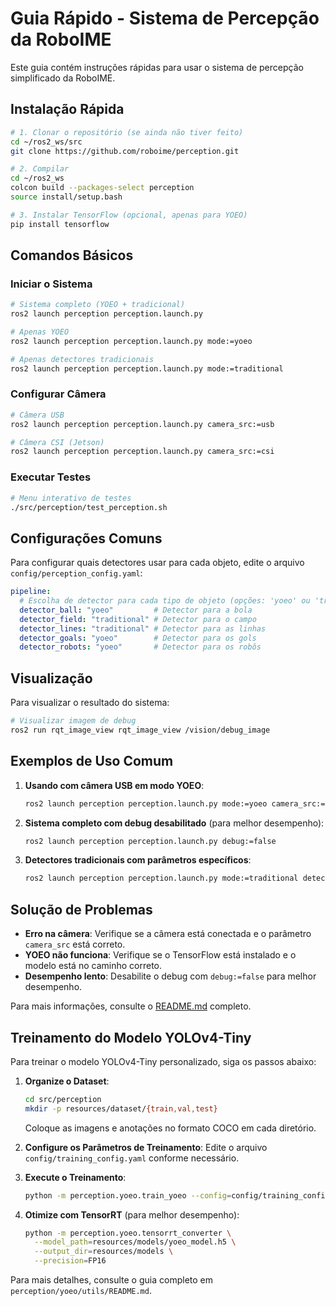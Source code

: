 # Guia Rápido - Sistema de Percepção da RoboIME

Este guia contém instruções rápidas para usar o sistema de percepção simplificado da RoboIME.

## Instalação Rápida

```bash
# 1. Clonar o repositório (se ainda não tiver feito)
cd ~/ros2_ws/src
git clone https://github.com/roboime/perception.git

# 2. Compilar
cd ~/ros2_ws
colcon build --packages-select perception
source install/setup.bash

# 3. Instalar TensorFlow (opcional, apenas para YOEO)
pip install tensorflow
```

## Comandos Básicos

### Iniciar o Sistema

```bash
# Sistema completo (YOEO + tradicional)
ros2 launch perception perception.launch.py

# Apenas YOEO
ros2 launch perception perception.launch.py mode:=yoeo

# Apenas detectores tradicionais
ros2 launch perception perception.launch.py mode:=traditional
```

### Configurar Câmera

```bash
# Câmera USB
ros2 launch perception perception.launch.py camera_src:=usb

# Câmera CSI (Jetson)
ros2 launch perception perception.launch.py camera_src:=csi
```

### Executar Testes

```bash
# Menu interativo de testes
./src/perception/test_perception.sh
```

## Configurações Comuns

Para configurar quais detectores usar para cada objeto, edite o arquivo `config/perception_config.yaml`:

```yaml
pipeline:
  # Escolha de detector para cada tipo de objeto (opções: 'yoeo' ou 'traditional')
  detector_ball: "yoeo"         # Detector para a bola
  detector_field: "traditional" # Detector para o campo
  detector_lines: "traditional" # Detector para as linhas
  detector_goals: "yoeo"        # Detector para os gols
  detector_robots: "yoeo"       # Detector para os robôs
```

## Visualização

Para visualizar o resultado do sistema:

```bash
# Visualizar imagem de debug
ros2 run rqt_image_view rqt_image_view /vision/debug_image
```

## Exemplos de Uso Comum

1. **Usando com câmera USB em modo YOEO**:
   ```bash
   ros2 launch perception perception.launch.py mode:=yoeo camera_src:=usb
   ```

2. **Sistema completo com debug desabilitado** (para melhor desempenho):
   ```bash
   ros2 launch perception perception.launch.py debug:=false
   ```

3. **Detectores tradicionais com parâmetros específicos**:
   ```bash
   ros2 launch perception perception.launch.py mode:=traditional detector_ball:=traditional detector_field:=traditional
   ```

## Solução de Problemas

- **Erro na câmera**: Verifique se a câmera está conectada e o parâmetro `camera_src` está correto.
- **YOEO não funciona**: Verifique se o TensorFlow está instalado e o modelo está no caminho correto.
- **Desempenho lento**: Desabilite o debug com `debug:=false` para melhor desempenho.

Para mais informações, consulte o [README.md](README.md) completo.

## Treinamento do Modelo YOLOv4-Tiny

Para treinar o modelo YOLOv4-Tiny personalizado, siga os passos abaixo:

1. **Organize o Dataset**:
   ```bash
   cd src/perception
   mkdir -p resources/dataset/{train,val,test}
   ```
   Coloque as imagens e anotações no formato COCO em cada diretório.

2. **Configure os Parâmetros de Treinamento**:
   Edite o arquivo `config/training_config.yaml` conforme necessário.

3. **Execute o Treinamento**:
   ```bash
   python -m perception.yoeo.train_yoeo --config=config/training_config.yaml
   ```

4. **Otimize com TensorRT** (para melhor desempenho):
   ```bash
   python -m perception.yoeo.tensorrt_converter \
     --model_path=resources/models/yoeo_model.h5 \
     --output_dir=resources/models \
     --precision=FP16
   ```

Para mais detalhes, consulte o guia completo em `perception/yoeo/utils/README.md`. 